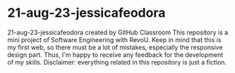 # 21-aug-23-jessicafeodora
21-aug-23-jessicafeodora created by GitHub Classroom
This repository is a mini project of Software Engineering with RevoU. 
Keep in mind that this is my first web, so there must be a lot of mistakes, especially the responsive design part. Thus, I'm happy to receive any feedback for the development of my skills.
Disclaimer: everything related in this repository is just a fiction.
